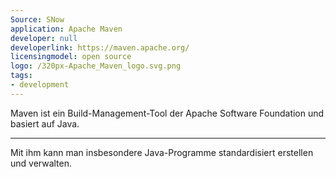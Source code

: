 ```yaml
---
Source: SNow
application: Apache Maven
developer: null
developerlink: https://maven.apache.org/
licensingmodel: open source
logo: /320px-Apache_Maven_logo.svg.png
tags:
- development
---
```

Maven ist ein Build-Management-Tool der Apache Software Foundation und basiert auf Java.

---

Mit ihm kann man insbesondere Java-Programme standardisiert erstellen und verwalten.
